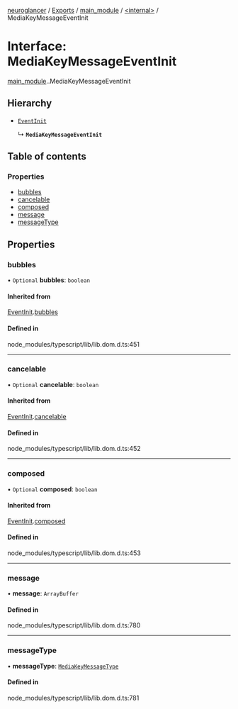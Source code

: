 [neuroglancer](../README.md) / [Exports](../modules.md) / [main\_module](../modules/main_module.md) / [<internal\>](../modules/main_module._internal_.md) / MediaKeyMessageEventInit

# Interface: MediaKeyMessageEventInit

[main_module](../modules/main_module.md).[<internal>](../modules/main_module._internal_.md).MediaKeyMessageEventInit

## Hierarchy

- [`EventInit`](main_module._internal_.EventInit.md)

  ↳ **`MediaKeyMessageEventInit`**

## Table of contents

### Properties

- [bubbles](main_module._internal_.MediaKeyMessageEventInit.md#bubbles)
- [cancelable](main_module._internal_.MediaKeyMessageEventInit.md#cancelable)
- [composed](main_module._internal_.MediaKeyMessageEventInit.md#composed)
- [message](main_module._internal_.MediaKeyMessageEventInit.md#message)
- [messageType](main_module._internal_.MediaKeyMessageEventInit.md#messagetype)

## Properties

### bubbles

• `Optional` **bubbles**: `boolean`

#### Inherited from

[EventInit](main_module._internal_.EventInit.md).[bubbles](main_module._internal_.EventInit.md#bubbles)

#### Defined in

node_modules/typescript/lib/lib.dom.d.ts:451

___

### cancelable

• `Optional` **cancelable**: `boolean`

#### Inherited from

[EventInit](main_module._internal_.EventInit.md).[cancelable](main_module._internal_.EventInit.md#cancelable)

#### Defined in

node_modules/typescript/lib/lib.dom.d.ts:452

___

### composed

• `Optional` **composed**: `boolean`

#### Inherited from

[EventInit](main_module._internal_.EventInit.md).[composed](main_module._internal_.EventInit.md#composed)

#### Defined in

node_modules/typescript/lib/lib.dom.d.ts:453

___

### message

• **message**: `ArrayBuffer`

#### Defined in

node_modules/typescript/lib/lib.dom.d.ts:780

___

### messageType

• **messageType**: [`MediaKeyMessageType`](../modules/main_module._internal_.md#mediakeymessagetype)

#### Defined in

node_modules/typescript/lib/lib.dom.d.ts:781
